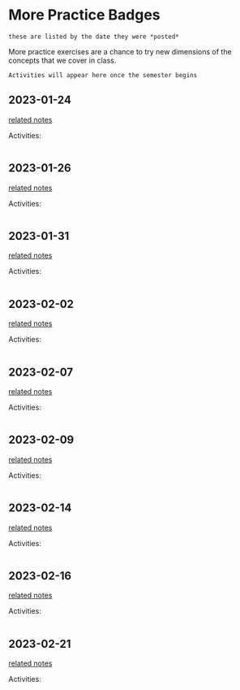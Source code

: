 # More Practice Badges

```{note}
these are listed by the date they were *posted*
```

More practice exercises are a chance to try new dimensions of the concepts that we 
cover in class. 


```{note}
Activities will appear here once the semester begins
```

<!-- ```{important}
The grade free zone covers classes .
``` -->

## 2023-01-24

[related notes](../notes/2023-01-24)

Activities:
```{include} ../_practice/2023-01-24.md
```

## 2023-01-26

[related notes](../notes/2023-01-26)

Activities:
```{include} ../_practice/2023-01-26.md
```

## 2023-01-31

[related notes](../notes/2023-01-31)

Activities:
```{include} ../_practice/2023-01-31.md
```

## 2023-02-02

[related notes](../notes/2023-02-02)

Activities:
```{include} ../_practice/2023-02-02.md
```
## 2023-02-07

[related notes](../notes/2023-02-07)

Activities:
```{include} ../_practice/2023-02-07.md
```
## 2023-02-09

[related notes](../notes/2023-02-09)

Activities:
```{include} ../_practice/2023-02-09.md
```
## 2023-02-14

[related notes](../notes/2023-02-14)

Activities:
```{include} ../_practice/2023-02-14.md
```
## 2023-02-16

[related notes](../notes/2023-02-16)

Activities:
```{include} ../_practice/2023-02-16.md
```
## 2023-02-21

[related notes](../notes/2023-02-21)

Activities:
```{include} ../_practice/2023-02-21.md
```